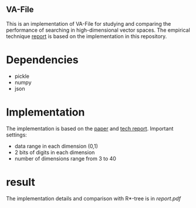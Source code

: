 ## VA-File
This is an implementation of VA-File for studying and comparing the performance of searching in high-dimensional vector spaces. The empirical technique [report](https://github.com/geshijoker/VA-File/blob/master/va-file.pdf) is based on the implementation in this repository.

# Dependencies
* pickle
* numpy
* json

# Implementation
The implementation is based on the [paper](https://pdfs.semanticscholar.org/63ea/eb0c48175065ffd096aad10aed712c6d7bbb.pdf) and [tech report](https://pdfs.semanticscholar.org/83e4/e3281411ffef40654a4b5d29dae48130aefb.pdf). Important settings:

* data range in each dimension (0,1)
* 2 bits of digits in each dimension
* number of dimensions range from 3 to 40

# result
The implementation details and comparison with R*-tree is in _report.pdf_
